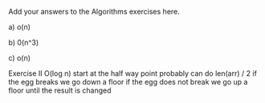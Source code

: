 Add your answers to the Algorithms exercises here.

a) o(n)

b) 0(n^3)

c) o(n)

Exercise II
O(log n)
start at the half way point
probably can do len(arr) / 2
if the egg breaks we go down a floor
if the egg does not break we go up a floor
until the result is changed